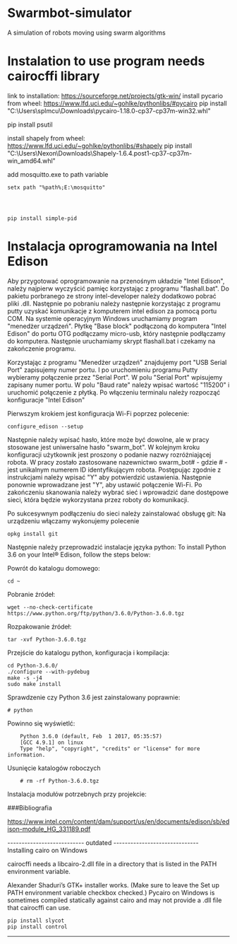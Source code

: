# Swarmbot-simulator
A simulation of robots moving using swarm algorithms

# Instalation to use program needs cairocffi library


link to installation: https://sourceforge.net/projects/gtk-win/
install pycario from wheel: https://www.lfd.uci.edu/~gohlke/pythonlibs/#pycairo
pip install "C:\Users\splmcu\Downloads\pycairo-1.18.0-cp37-cp37m-win32.whl"

pip install psutil

install shapely from wheel: https://www.lfd.uci.edu/~gohlke/pythonlibs/#shapely
pip install "C:\Users\Nexon\Downloads\Shapely-1.6.4.post1-cp37-cp37m-win_amd64.whl"

add mosquitto.exe to path variable
    
    setx path "%path%;E:\mosquitto"




    pip install simple-pid

# Instalacja oprogramowania na Intel Edison
Aby przygotować oprogramowanie na przenośnym układzie "Intel Edison", należy najpierw wyczyścić pamięc korzystając z 
programu "flashall.bat". Do pakietu porbranego ze strony intel-developer należy dodatkowo pobrać pliki .dll. Następnie
po pobraniu należy następnie korzystając z programu putty uzyskać komunikacje z komputerem intel edison za pomocą portu
COM. Na systemie operacyjnym Windows uruchamiamy program "menedżer urządzeń". Płytkę "Base block" podłączoną do 
komputera "Intel Edison" do portu OTG podłączamy micro-usb, który następnie podłączamy do komputera. Następnie 
uruchamiamy skrypt flashall.bat i czekamy na zakończenie programu.

Korzystając z programu "Menedżer urządzeń" znajdujemy port "USB Serial Port" zapisujemy numer portu. I po 
uruchomieniu programu Putty wybieramy połączenie przez "Serial Port". W polu "Serial Port" wpisujemy zapisany numer 
portu. W polu "Baud rate" należy wpisać wartość "115200" i uruchomić połączenie z płytką. Po włączeniu terminalu należy 
rozpocząć konfiguracje "Intel Edison"

Pierwszym krokiem jest konfiguracja Wi-Fi poprzez polecenie:

    configure_edison --setup

Następnie należy wpisać hasło, które może być dowolne, ale w pracy stosowane jest uniwersalne hasło "swarm_bot".
W kolejnym kroku konfiguracji użytkownik jest proszony o podanie nazwy rozróżniającej robota. W pracy zostało 
zastosowane nazewnictwo swarm_bot# - gdzie # - jest unikalnym numerem ID identyfikującym robota.
Postępując zgodnie z instrukcjami należy wpisać "Y" aby potwierdzić ustawienia. Następnie ponownie wprowadzane jest "Y",
aby ustawić połączenie Wi-Fi. Po zakończeniu skanowania należy wybrać sieć i wprowadzić dane dostępowe sieci, która 
będzie wykorzystana przez roboty do komunikacji.

Po sukcesywnym podłączeniu do sieci należy zainstalować obsługę git:
Na urządzeniu włączamy wykonujemy polecenie 
       
    opkg install git

Następnie należy przeprowadzić instalacje języka python:
To install Python 3.6 on your Intel® Edison, follow the steps below:

Powrót do katalogu domowego:
    
    cd ~

Pobranie źródeł:

    wget --no-check-certificate https://www.python.org/ftp/python/3.6.0/Python-3.6.0.tgz

Rozpakowanie źródeł:

    tar -xvf Python-3.6.0.tgz

Przejście do katalogu python, konfiguracja i kompilacja:

    cd Python-3.6.0/
    ./configure --with-pydebug
    make -s -j4
    sudo make install

Sprawdzenie czy Python 3.6 jest zainstalowany poprawnie:

    # python

Powinno się wyświetlć:

        Python 3.6.0 (default, Feb  1 2017, 05:35:57)
        [GCC 4.9.1] on linux
        Type "help", "copyright", "credits" or "license" for more information.

Usunięcie katalogów roboczych

        # rm -rf Python-3.6.0.tgz

Instalacja modułów potrzebnych przy projekcie:

###Bibliografia

https://www.intel.com/content/dam/support/us/en/documents/edison/sb/edison-module_HG_331189.pdf

--------------------------- outdated ------------------------------  
Installing cairo on Windows

cairocffi needs a libcairo-2.dll file in a directory that is listed in the PATH environment variable.

Alexander Shaduri’s GTK+ installer works. (Make sure to leave the Set up PATH environment variable checkbox checked.)
Pycairo on Windows is sometimes compiled statically against cairo and may not provide a .dll file that cairocffi can use.  

    pip install slycot
    pip install control

-------------------------------------------------------------------